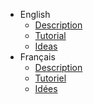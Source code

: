   * English
    * [Description](ENDescription.md)
    * [Tutorial](ENTutorial.md)
    * [Ideas](ENIdeas.md)
  * Français
    * [Description](FRDescription.md)
    * [Tutoriel](FRTutorial.md)
    * [Idées](FRIdeas.md)